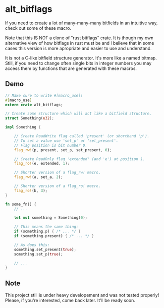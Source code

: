# alt_bitflags
If you need to create a lot of many-many-many bitfields in an intuitive way, check out some of these macro.

Note that this IS NOT a clone of "rust bitflags" crate. It is though my own alternative view of how bitflags in rust must be and I believe that in some cases this version is more apropriate and easier to use and understand.

It is not a C-like bitfield structure generator. It's more like a named bitmap. Still, if you need to change often single bits in integer numbers you may access them by functions that are generated with these macros.

## Demo
```rust
// Make sure to write #[macro_use]!
#[macro_use]
extern crate alt_bitflags;

// Create some structure which will act like a bitfield structure.
struct Something(u32);

impl Something {

    // Create ReadWrite flag called 'present' (or shorthand 'p').
    // To set a value use 'set_p' or 'set_present'.
    // Flag position is bit number 0.
    flag_rw!(p, present, set_p, set_present, 0);

    // Create ReadOnly flag 'extended' (and 'e') at position 1.
    flag_ro!(e, extended, 1);

    // Shorter version of a flag_rw! macro.
    flag_rw!(a, set_a, 2);

    // Shorter version of a flag_ro! macro.
    flag_ro!(b, 3);
}

fn some_fn() {
    // ...

    let mut something = Something(0);

    // This means the same thing:
    if (something.p) { /* ... */ }
    if (something.present) { /* ... */ }

    // As does this:
    something.set_present(true);
    something.set_p(true);

    // ...
}
```

## Note
This project still is under heavy developement and was not tested properly! Please, if you're interested, come back later. It'll be ready soon.
